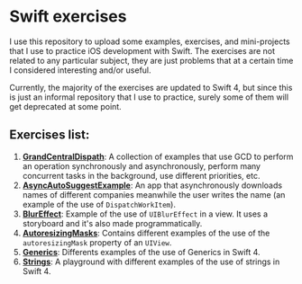 # Swift exercises

I use this repository to upload some examples, exercises, and mini-projects that I use to practice iOS development with Swift. The exercises are not related to any particular subject, they are just problems that at a certain time I considered interesting and/or useful.  

Currently, the majority of the exercises are updated to Swift 4, but since this is just an informal repository that I use to practice, surely some of them will get deprecated at some point.

## Exercises list:
1. **[GrandCentralDispath](GrandCentralDispatch/)**: A collection of examples that use GCD to perform an operation synchronously and asynchronously, perform many concurrent tasks in the background, use different priorities, etc.
2. **[AsyncAutoSuggestExample](AsyncAutoSuggestExample/)**: An app that asynchronously downloads names of different companies meanwhile the user writes the name (an example of the use of `DispatchWorkItem`).
3. **[BlurEffect](BlurEffect/)**: Example of the use of `UIBlurEffect` in a view. It uses a storyboard and it's also made programmatically.
4. **[AutoresizingMasks](AutoresizingMasks/)**: Contains different examples of the use of the `autoresizingMask` property of an `UIView`.
5. **[Generics](Generics/)**: Differents examples of the use of Generics in Swift 4.
6. **[Strings](Strings/)**: A playground with different examples of the use of strings in Swift 4.
